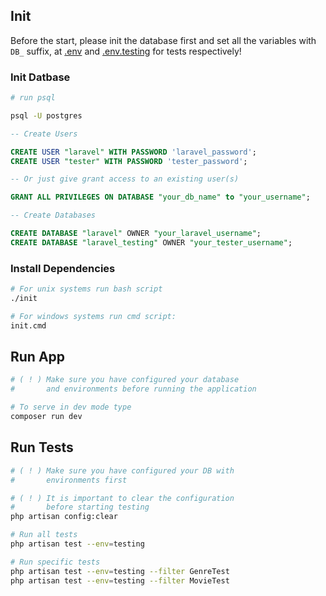## Init

Before the start, please init the database first and set all the variables with `DB_` suffix, at [.env](.env) and [.env.testing](.env.testing) for tests respectively!

### Init Datbase

```bash
# run psql

psql -U postgres
```

```sql
-- Create Users

CREATE USER "laravel" WITH PASSWORD 'laravel_password';
CREATE USER "tester" WITH PASSWORD 'tester_password';

-- Or just give grant access to an existing user(s)

GRANT ALL PRIVILEGES ON DATABASE "your_db_name" to "your_username";

-- Create Databases

CREATE DATABASE "laravel" OWNER "your_laravel_username";
CREATE DATABASE "laravel_testing" OWNER "your_tester_username";
```

### Install Dependencies

```bash
# For unix systems run bash script
./init

# For windows systems run cmd script:
init.cmd
```

## Run App

```bash
# ( ! ) Make sure you have configured your database 
#       and environments before running the application

# To serve in dev mode type
composer run dev
```

## Run Tests

```bash
# ( ! ) Make sure you have configured your DB with 
#       environments first

# ( ! ) It is important to clear the configuration 
#       before starting testing
php artisan config:clear

# Run all tests
php artisan test --env=testing

# Run specific tests
php artisan test --env=testing --filter GenreTest
php artisan test --env=testing --filter MovieTest
```
